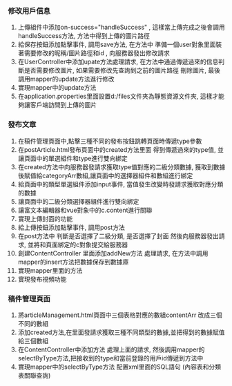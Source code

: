 ### 修改用戶信息

1. 上傳組件中添加on-success="handleSuccess"  , 這樣當上傳完成之後會調用handleSuccess方法, 方法中得到上傳的圖片路徑
2. 給保存按鈕添加點擊事件, 調用save方法,  在方法中 準備一個user對象里面裝著需要修改的昵稱/圖片路徑和id ,  向服務器發出修改請求
3. 在UserController中添加upate方法處理請求,  在方法中通過傳遞過來的信息判斷是否需要修改圖片, 如果需要修改先查詢到之前的圖片路徑 刪除圖片,   最後調用mapper的update方法進行修改
4. 實現mapper中的update方法
5. 在application.properties里面設置d:/files文件夾為靜態資源文件夾, 這樣才能夠讓客戶端訪問到上傳的圖片

### 發布文章

1. 在稿件管理頁面中,點擊三種不同的發布按鈕跳轉頁面時傳遞type參數
2. 在postArticle.html發布頁面中的created方法里面 得到傳遞過來的type值, 並讓頁面中的單選組件和type進行雙向綁定 
3. 在created方法中向服務器發請求獲取type值對應的二級分類數據, 獲取到數據後賦值給categoryArr數組,讓頁面中的選擇器組件和數組進行綁定   
4. 給頁面中的類型單選組件添加input事件, 當值發生改變時發請求獲取對應分類的數據
5. 讓頁面中的二級分類選擇器組件進行雙向綁定
6. 讓富文本編輯器和vue對象中的c.content進行關聯 
7. 實現上傳封面的功能
8. 給上傳按鈕添加點擊事件, 調用post方法
9. 在post方法中 判斷是否選擇了二級分類, 是否選擇了封面  然後向服務器發出請求, 並將和頁面綁定的c對象提交給服務器
10. 創建ContentController 里面添加addNew方法 處理請求,  在方法中調用mapper的insert方法把數據保存到數據庫
11. 實現mapper里面的方法
12. 實現發布視頻功能   

### 稿件管理頁面

1. 將articleManagement.html頁面中三個表格對應的數組contentArr 改成三個不同的數組
2. 添加created方法,在里面發請求獲取三種不同類型的數據,並把得到的數據賦值給三個數組
3. 在ContentController中添加方法 處理上面的請求, 然後調用mapper的selectByType方法,把接收到的type和當前登錄的用戶id傳遞到方法中
4. 實現mapper中的selectByType方法  配置xml里面的SQL語句 (內容表和分類表關聯查詢)
